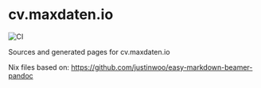 # cv.maxdaten.io

![CI](https://github.com/MaxDaten/cv.maxdaten.io/workflows/CI/badge.svg)

Sources and generated pages for cv.maxdaten.io

Nix files based on: <https://github.com/justinwoo/easy-markdown-beamer-pandoc>
